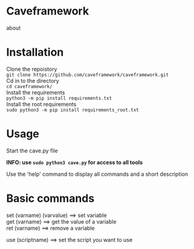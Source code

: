 # Caveframework

about

# Installation

Clone the repoistory <br/>
```git clone https://github.com/caveframework/caveframework.git``` <br/>
Cd in to the directory <br/>
```cd caveframework/``` <br/>
Install the requirements <br/>
```python3 -m pip install requirements.txt``` <br/>
Install the root requirements <br/>
```sudo python3 -m pip install requirements_root.txt``` <br/>

# Usage

Start the cave.py file

**INFO: use ```sudo python3 cave.py``` for access to all tools**

Use the 'help' command to display all commands and a short description

# Basic commands

set (varname) (varvalue) ==> set variable <br/>
get (varname)            ==> get the value of a variable <br/>
ret (varname)            ==> remove a variable <br/>

use (scriptname)         ==> set the script you want to use <br/>

